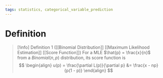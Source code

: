 ```yaml
---
tags: statistics, categorical_variable_prediction
---
```


# Definition

> [!info] Definition 1 ([[Binomial Distribution]] [[Maximum Likelihood Estimation]] [[Score Function]])
> For a MLE $\hat{p} = \frac{x}{n}$ from a $Binomial(n, p)$ distribution, its score function is
> $$
> \begin{align}
> u(p) = \frac{\partial L(p)}{\partial p} &= \frac{x - np}{p(1 - p)}
> \end{align}
> $$
